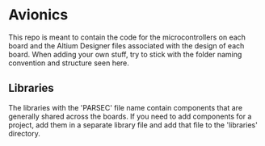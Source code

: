 # Avionics

This repo is meant to contain the code for the microcontrollers on each board
and the Altium Designer files associated with the design of each board. When
adding your own stuff, try to stick with the folder naming convention and
structure seen here.

## Libraries
The libraries with the 'PARSEC' file name contain components that are generally
shared across the boards. If you need to add components for a project, add
them in a separate library file and add that file to the 'libraries' directory.
